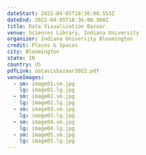 ```yaml
---
dateStart: 2022-04-05T18:36:08.553Z
dateEnd: 2022-04-05T18:36:08.568Z
title: Data Visualization Bazaar
venue: Sciences Library, Indiana University
organizer: Indiana University Bloomington
credit: Places & Spaces
city: Bloomington
state: IN
country: US
pdfLink: datavisbazaar2022.pdf
venueImages:
  - sm: image01.sm.jpg
    lg: image01.lg.jpg
  - sm: image02.sm.jpg
    lg: image02.lg.jpg
  - sm: image03.sm.jpg
    lg: image03.lg.jpg
  - sm: image04.sm.jpg
    lg: image04.lg.jpg
  - sm: image05.sm.jpg
    lg: image05.lg.jpg
---
```

